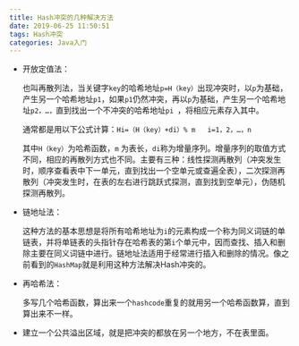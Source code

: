 ```yaml
---
title: Hash冲突的几种解决方法
date: 2019-06-25 11:50:51
tags: Hash冲突
categories: Java入门
---
```


- 开放定值法：

  也叫再散列法，当关键字`key`的哈希地址`p=H（key）`出现冲突时，以`p`为基础，产生另一个哈希地址`p1`，如果`p1`仍然冲突，再以`p`为基础，产生另一个哈希地址`p2，…，`直到找出一个不冲突的哈希地址`pi `，将相应元素存入其中。

  通常都是用以下公式计算：`Hi=（H（key）+di）% m   i=1，2，…，n`

  其中`H（key）`为哈希函数，`m` 为表长，`di`称为增量序列。增量序列的取值方式不同，相应的再散列方式也不同。主要有三种：线性探测再散列（冲突发生时，顺序查看表中下一单元，直到找出一个空单元或查遍全表），二次探测再散列（冲突发生时，在表的左右进行跳跃式探测，直到找到空单元），伪随机探测再散列。

- 链地址法：

  这种方法的基本思想是将所有哈希地址为`i`的元素构成一个称为同义词链的单链表，并将单链表的头指针存在哈希表的第`i`个单元中，因而查找、插入和删除主要在同义词链中进行。链地址法适用于经常进行插入和删除的情况。像之前看到的`HashMap`就是利用这种方法解决Hash冲突的。

- 再哈希法：

  多写几个哈希函数，算出来一个`hashcode`重复的就用另一个哈希函数算，直到算出来不一样。

- 建立一个公共溢出区域，就是把冲突的都放在另一个地方，不在表里面。